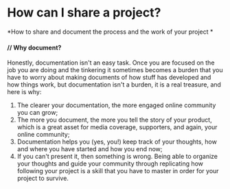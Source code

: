 # How can I share a project? 

*How to share and document the process and the work of your project *


#### // Why document?
Honestly, documentation isn't an easy task. Once you are focused on the job you are doing and the tinkering it sometimes becomes a burden that you have to worry about making documents of how stuff has developed and how things work, but documentation isn't a burden, it is a real treasure, and here is why:

1. The clearer your documentation, the more engaged online community you can grow;
2. The more you document, the more you tell the story of your product, which is a great asset for media coverage, supporters, and again, your online community;
3. Documentation helps you (yes, you!) keep track of your thoughts, how and where you have started and how you end now;
4. If you can't present it, then something is wrong. Being able to organize your thoughts and guide your community through replicating how following your project is a skill that you have to master in order for your project to survive.



